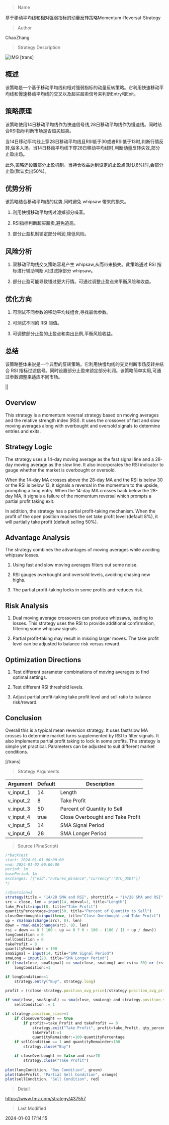 
> Name

基于移动平均线和相对强弱指标的动量反转策略Momentum-Reversal-Strategy

> Author

ChaoZhang

> Strategy Description

![IMG](https://www.fmz.com/upload/asset/16fae42bd960bf52f99.png)
[trans]

## 概述

该策略是一个基于移动平均线和相对强弱指标的动量反转策略。它利用快速移动平均线和慢速移动平均线的交叉以及超买超卖信号来判断Entry和Exit。

## 策略原理

该策略使用14日移动平均线作为快速信号线,28日移动平均线作为慢速线。同时结合RSI指标判断市场是否超买超卖。

当14日移动平均线上穿28日移动平均线且RSI低于30或者RSI低于13时,判断行情反转,做多入场。当14日移动平均线下穿28日移动平均线时,判断动量反转失效,部分止盈出场。

此外,策略还设置部分止盈机制。当持仓收益达到设定的止盈点(默认8%)时,会部分止盈(默认卖出50%)。

## 优势分析

该策略结合移动平均线的优势,同时避免 whipsaw 带来的损失。

1. 利用快慢移动平均线过滤掉部分噪音。

2. RSI指标判断超买超卖,避免追高。

3. 部分止盈机制锁定部分利润,降低风险。

## 风险分析

1. 双移动平均线交叉策略容易产生 whipsaw,从而带来损失。此策略通过 RSI 指标进行辅助判断,可过滤掉部分 whipsaw。

2. 部分止盈可能导致错过更大行情。可通过调整止盈点来平衡风险和收益。

## 优化方向

1. 可测试不同参数的移动平均线组合,寻找最优参数。

2. 可测试不同的 RSI 阈值。

3. 可调整部分止盈的止盈点和卖出比例,平衡风险收益。

## 总结

该策略整体来说是一个典型的反转策略。它利用快慢均线的交叉判断市场反转并结合 RSI 指标过滤信号。同时设置部分止盈来锁定部分利润。该策略简单实用,可通过参数调整来适应不同市场。

||

## Overview

This strategy is a momentum reversal strategy based on moving averages and the relative strength index (RSI). It uses the crossover of fast and slow moving averages along with overbought and oversold signals to determine entries and exits.

## Strategy Logic

The strategy uses a 14-day moving average as the fast signal line and a 28-day moving average as the slow line. It also incorporates the RSI indicator to gauge whether the market is overbought or oversold.  

When the 14-day MA crosses above the 28-day MA and the RSI is below 30 or the RSI is below 13, it signals a reversal in the momentum to the upside, prompting a long entry. When the 14-day MA crosses back below the 28-day MA, it signals a failure of the momentum reversal which prompts a partial profit taking exit.

In addition, the strategy has a partial profit-taking mechanism. When the profit of the open position reaches the set take profit level (default 8%), it will partially take profit (default selling 50%).

## Advantage Analysis

The strategy combines the advantages of moving averages while avoiding whipsaw losses.

1. Using fast and slow moving averages filters out some noise.  

2. RSI gauges overbought and oversold levels, avoiding chasing new highs.  

3. The partial profit-taking locks in some profits and reduces risk.

## Risk Analysis  

1. Dual moving average crossovers can produce whipsaws, leading to losses. This strategy uses the RSI to provide additional confirmation, filtering some whipsaw signals.

2. Partial profit-taking may result in missing larger moves. The take profit level can be adjusted to balance risk versus reward.

## Optimization Directions

1. Test different parameter combinations of moving averages to find optimal settings.

2. Test different RSI threshold levels.  

3. Adjust partial profit-taking take profit level and sell ratio to balance risk/reward.

## Conclusion

Overall this is a typical mean reversion strategy. It uses fast/slow MA crosses to determine market turns supplemented by RSI to filter signals. It also implements partial profit taking to lock in some profits. The strategy is simple yet practical. Parameters can be adjusted to suit different market conditions.

[/trans]

> Strategy Arguments



|Argument|Default|Description|
|----|----|----|
|v_input_1|14|Length|
|v_input_2|8|Take Profit|
|v_input_3|50|Percent of Quantity to Sell|
|v_input_4|true|Close Overbought and Take Profit|
|v_input_5|14|SMA Signal Period|
|v_input_6|28|SMA Longer Period|


> Source (PineScript)

``` javascript
/*backtest
start: 2024-01-01 00:00:00
end: 2024-01-02 00:00:00
period: 1m
basePeriod: 1m
exchanges: [{"eid":"Futures_Binance","currency":"BTC_USDT"}]
*/

//@version=3
strategy(title = "14/28 SMA and RSI", shorttitle = "14/28 SMA and RSI", overlay = false, pyramiding = 0, default_qty_type = strategy.percent_of_equity, default_qty_value = 100, currency = currency.USD)
src = close, len = input(14, minval=1, title="Length")
take_Profit=input(8, title="Take Profit")
quantityPercentage=input(50, title="Percent of Quantity to Sell")
closeOverbought=input(true, title="Close Overbought and Take Profit")
up = rma(max(change(src), 0), len)
down = rma(-min(change(src), 0), len)
rsi = down == 0 ? 100 : up == 0 ? 0 : 100 - (100 / (1 + up / down))
longCondition = 0
sellCondition = 0
takeProfit = 0
quantityRemainder = 100
smaSignal = input(14, title="SMA Signal Period")
smaLong = input(28, title="SMA Longer Period")
if ((sma(close, smaSignal) >= sma(close, smaLong) and rsi<= 30) or (rsi<=13)) and strategy.position_size==0
    longCondition:=1

if longCondition==1
    strategy.entry("Buy", strategy.long)
    
profit = ((close-strategy.position_avg_price)/strategy.position_avg_price) * 100

if sma(close, smaSignal) <= sma(close, smaLong) and strategy.position_size>1
    sellCondition := 1

if strategy.position_size>=1
    if closeOverbought == true
        if profit>=take_Profit and takeProfit == 0
            strategy.exit("Take Profit", profit=take_Profit, qty_percent=quantityPercentage)
            takeProfit:=1
            quantityRemainder:=100-quantityPercentage
    if sellCondition == 1 and quantityRemainder<100
        strategy.close("Buy")

    if closeOverbought == false and rsi>70
        strategy.close("Take Profit")
        
plot(longCondition, "Buy Condition", green)
plot(takeProfit, "Partial Sell Condition", orange)
plot(sellCondition, "Sell Condition", red)
```

> Detail

https://www.fmz.com/strategy/437557

> Last Modified

2024-01-03 17:14:15
